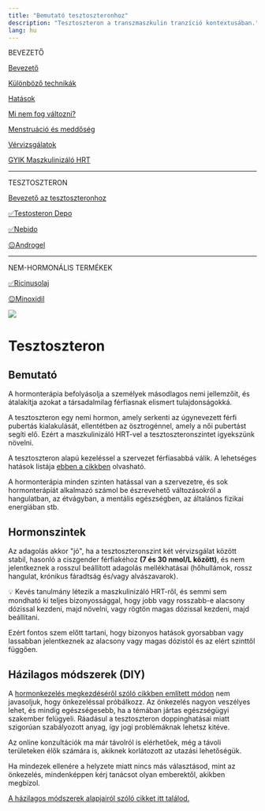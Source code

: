 ```yaml
---
title: "Bemutató tesztoszteronhoz"
description: "Tesztoszteron a transzmaszkulin tranzíció kontextusában."
lang: hu
---
```


<div class="floating-columns">

<div class="floating-bar">

BEVEZETŐ

[Bevezető](/#/entry?id=maszkulinizalo-hormonterapia)

[Különböző technikák](/#/entry?id=maszkulinizalo-hormonterapia-technikak)

[Hatások](/#/entry?id=maszkulinizalo-hormonterapia-hatasok)

[Mi nem fog változni?](/#/entry?id=hormonterapia-mi-nem-fog-valtozni)

[Menstruáció és meddőség](/#/entry?id=maszkulinizalo-hormonterapia-menstruacio-meddoseg)

[Vérvizsgálatok](/#/entry?id=maszkulinizalo-hormonterapia-vervizsgalatok)

[GYIK Maszkulinizáló HRT](/#/entry?id=maszkulinizalo-hormonterapia-gyik)


<hr />

TESZTOSZTERON

[Bevezető az tesztoszteronhoz](/#/entry?id=tesztoszteron)

[✅Testosteron Depo](/#/entry?id=maszkulinizalo-injekciok)

[✅Nebido](/#/entry?id=nebido)

[😐Androgel](/#/entry?id=androgel)

<hr />

NEM-HORMONÁLIS TERMÉKEK

[✅Ricinusolaj](/#/entry?id=ricinusolaj)

[😐Minoxidil](/#/entry?id=minoxidil)

</div>

<div class="wiki-content">

<div class="header-image"><img src="assets/images/undraw_be_the_hero.svg" /></div>

# Tesztoszteron

## Bemutató

A hormonterápia befolyásolja a személyek másodlagos nemi jellemzőit, és átalakítja azokat a társadalmilag férfiasnak elismert tulajdonságokká.

A tesztoszteron egy nemi hormon, amely serkenti az úgynevezett férfi pubertás kialakulását, ellentétben az ösztrogénnel, amely a női pubertást segíti elő. Ezért a maszkulinizáló HRT-vel a tesztoszteronszintet igyekszünk növelni. 

A tesztoszteron alapú kezeléssel a szervezet férfiasabbá válik. A lehetséges hatások listája [ebben a cikkben](/#/entry?id=maszkulinizalo-hormonterapia-hatasok) olvasható.

A hormonterápia minden szinten hatással van a szervezetre, és sok hormonterápiát alkalmazó számol be észrevehető változásokról a hangulatban, az étvágyban, a mentális egészségben, az általános fizikai energiában stb.

## Hormonszintek

Az adagolás akkor "jó", ha a tesztoszteronszint két vérvizsgálat között stabil, hasonló a ciszgender férfiakéhoz **(7 és 30 nmol/L között)**, és nem jelentkeznek a rosszul beállított adagolás mellékhatásai (hőhullámok, rossz hangulat, krónikus fáradtság és/vagy alvászavarok).

<div class="infobox info">

💡 Kevés tanulmány létezik a maszkulinizáló HRT-ről, és semmi sem mondható ki teljes bizonyossággal, hogy jobb vagy rosszabb-e alacsony dózissal kezdeni, majd növelni, vagy rögtön magas dózissal kezdeni, majd beállítani.

</div>

Ezért fontos szem előtt tartani, hogy bizonyos hatások gyorsabban vagy lassabban jelentkeznek az alacsony vagy magas dózistól és az elért szinttől függően.

## Házilagos módszerek (DIY)

A [hormonkezelés megkezdéséről szóló cikkben említett módon](/#/entry?id=hormonterapia-elkezdese) nem javasoljuk, hogy önkezeléssal próbálkozz. Az önkezelés nagyon veszélyes lehet, és mindig egészségesebb, ha a témában jártas egészségügyi szakember felügyeli. Ráadásul a tesztoszteron doppinghatásai miatt szigorúan szabályozott anyag, így jogi problémáknak lehetsz kitéve.

Az online konzultációk ma már távolról is elérhetőek, még a távoli területeken élők számára is, akiknek korlátozott az utazási lehetőségük.

Ha mindezek ellenére a helyzete miatt nincs más választásod, mint az önkezelés, mindenképpen kérj tanácsot olyan emberektől, akikben megbízol.

[A házilagos módszerek alapjairól szóló cikket itt találod.](/#/entry?id=hormonterapia-hazilagos-modszerek)

</div>
